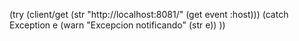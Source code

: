 (try
  (client/get (str "http://localhost:8081/" (get event :host)))
(catch Exception e
  (warn "Excepcion notificando" (str e))
))

